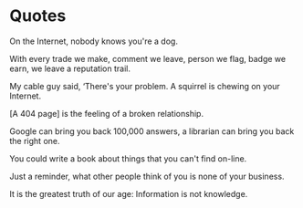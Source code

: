 # Quotes

On the Internet, nobody knows you're a dog. 

With every trade we make, comment we leave, person we flag, badge we earn, we leave a reputation trail.

My cable guy said, ‘There's your problem. A squirrel is chewing on your Internet.

[A 404 page] is the feeling of a broken relationship.

Google can bring you back 100,000 answers, a librarian can bring you back the right one.

You could write a book about things that you can't find on-line.

Just a reminder, what other people think of you is none of your business.

It is the greatest truth of our age: Information is not knowledge.
